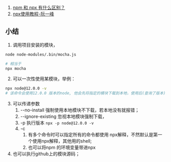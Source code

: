 1. [npm 和 npx 有什么区别？](https://www.zhihu.com/question/327989736)
2. [npx使用教程-阮一峰](http://www.ruanyifeng.com/blog/2019/02/npx.html)

## 小结
1. 调用项目安装的模块，

```bash
node node-modules/.bin/mocha.js

# 相当于
npx mocha
```

2. 可以一次性使用某模块，举例：

```bash
npx node@12.0.0 -v
# 该命令会使用12.0.0 版本的node, 他会先将指定的模块下载到本地，使用后(查询了版本)，然后再删掉；
```

3. 可以传递参数
   1. --no-install 强制使用本地模块不下载，若本地没有就报错；  
   2. --ignore-existing 忽视本地模块强制下载，
   3. -p 执行版本 `npx -p node@12.0.0 -v`
   4. -c 
      1. 有多个命令时可以指定所有的命令都使用 npx解释，不然默认是第一个使用npx解释，其他用的shell;
      2. 也可以将npm 的环境变量带进npx
4. 也可以执行github上的模块源码；